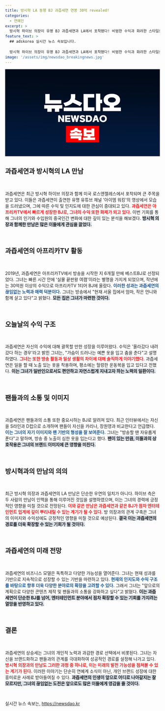 ```yaml
---
title: 방시혁 LA 동행 BJ 과즙세연 연봉 30억 revealed!
categories:
  - 연예인
excerpt: >
  방시혁 하이브 의장이 유명 BJ 과즙세연과 LA에서 포착됐다! 비범한 수익과 화려한 스타일로 화제의 중심에 서 있는 그녀의 이야기, 당신은 알고 싶지 않으신가? 클릭하세요!
feature_text: >
  ## adskorea 실시간 뉴스 속보입니다.

  방시혁 하이브 의장이 유명 BJ 과즙세연과 LA에서 포착됐다! 비범한 수익과 화려한 스타일로 화제의 중심에 서 있는 그녀의 이야기, 당신은 알고 싶지 않으신가? 클릭하세요!
image: '/assets/img/newsdao_breakingnews.jpg'
---
```


<p><img src="/assets/img/newsdao_breakingnews.jpg" alt="adskorea 속보" /></p>

<h2 data-ke-size="size26">과즙세연과 방시혁의 LA 만남</h2>

<p data-ke-size="size16">&nbsp;</p>

<p>과즙세연은 최근 방시혁 하이브 의장과 함께 미국 로스앤젤레스에서 포착되며 큰 주목을 받고 있다. 이들은 과즙세연이 출연한 유명 유튜브 채널 '아이엠 워킹'의 영상에서 모습을 드러냈으며, 그에 따른 수익 및 인지도에 대한 관심이 증대되고 있다. <b><span style="color: #ee2323;">과즙세연은 아프리카TV에서 빠르게 성장한 BJ로, 그녀의 수익 또한 화제가 되고 있다.</span></b> 이번 기회를 통해 그녀의 인기와 수입원의 중국인간 변화에 대한 깊이 있는 분석을 해보겠다. <b><span style="background-color: #21538527;">방시혁 의장과 함께한 만남은 많은 이들에게 관심을 끌었다.</span></b> </p>

<p data-ke-size="size16">&nbsp;</p>

<h2 data-ke-size="size26">과즙세연의 아프리카TV 활동</h2>

<p data-ke-size="size16">&nbsp;</p>

<p>2019년, 과즙세연은 아프리카TV에서 방송을 시작한 지 6개월 만에 베스트BJ로 선정되었다. 그녀는 빠른 시간 안에 '실물 끝판왕 여캠'이라는 별명을 가지게 되었으며, 작년에는 30억원 이상의 수익으로 아프리카TV 1티어 BJ에 올랐다. <b><span style="color: #1a5490;">이러한 성과는 과즙세연의 끊임없는 노력과 매력 덕분이다.</span></b> 그녀는 방송에서 "현재 서울 집에서 엄마, 작은 언니와 함께 살고 있다"고 밝혔다. <b><span style="background-color: #21538527;">모든 집은 그녀가 마련한 것이다.</span></b> </p>

<p data-ke-size="size16">&nbsp;</p>

<h2 data-ke-size="size26">오늘날의 수익 구조</h2>

<p data-ke-size="size16">&nbsp;</p>

<p>과즙세연은 자신의 수익에 대해 괄목할 만한 성장을 이루어왔다. 수익은 '올라갔다 내려갔다 하는 경우'라고 밝힌 그녀는, "가슴이 드러나는 예쁜 옷을 입고 춤을 춘다"고 설명하였다. <b><span style="color: #ee2323;">그녀는 또한 방송 활동과 일상 생활의 차이에 대해 솔직하게 이야기했다.</span></b> 과즙세연은 일을 할 때 노출 있는 옷을 착용하며, 평소에는 헐렁한 운동복을 입고 있다고 전했다. <b><span style="background-color: #21538527;">이는 그녀가 일반인으로서도 편안하고 자연스럽게 지내고자 하는 노력의 일환이다.</span></b> </p>

<p data-ke-size="size16">&nbsp;</p>

<h2 data-ke-size="size26">팬들과의 소통 및 이미지</h2>

<p data-ke-size="size16">&nbsp;</p>

<p>과즙세연은 팬들과의 소통 또한 중요시하는 BJ로 알려져 있다. 최근 인터뷰에서는 자신을 S라인과 D컵으로 소개하며 팬들이 자신을 카리나, 장원영과 비교한다고 언급했다. <b><span style="color: #1a5490;">이는 그녀의 자기 이미지와 팬 기반의 형성을 잘 보여준다.</span></b> 그녀는 "방송할 땐 자유롭게 푼다"고 말하며, 방송 중 노출이 심한 옷을 입는다고 했다. <b><span style="background-color: #21538527;">팬이 있는 만큼, 이들과의 상호작용은 그녀의 브랜드 이미지에 큰 영향을 미친다.</span></b> </p>

<p data-ke-size="size16">&nbsp;</p>

<h2 data-ke-size="size26">방시혁과의 만남의 의의</h2>

<p data-ke-size="size16">&nbsp;</p>

<p>최근 방시혁 의장과 과즙세연의 LA 만남은 단순한 우연의 일치가 아니다. 하이브 측은 두 사람의 만남이 인맥을 통해 이루어진 것임을 설명하였으며, 이는 그녀의 경력에 긍정적인 영향을 미칠 것으로 전망된다. <b><span style="color: #ee2323;">이와 같은 만남은 과즙세연과 같은 BJ가 점차 엔터테인먼트 업계에 깊이 뿌리내릴 수 있는 계기가 될 수 있다.</span></b> 방 의장과의 관계 구축은 그녀의 이미지와 수익성에도 긍정적인 영향을 미칠 것으로 예상된다. <b><span style="background-color: #21538527;">결국 이는 과즙세연의 경로를 더욱 확장할 수 있는 기회가 될 것이다.</span></b> </p>

<p data-ke-size="size16">&nbsp;</p>

<h2 data-ke-size="size26">과즙세연의 미래 전망</h2>

<p data-ke-size="size16">&nbsp;</p>

<p>과즙세연의 비즈니스 모델은 독특하고 다양한 가능성을 열어준다. 그녀는 현재 성과를 기반으로 지속적으로 성장할 수 있는 기반을 마련하고 있다. <b><span style="color: #1a5490;">현재의 인지도와 수익 구조를 바탕으로 향후 더욱 다양한 분야로의 확장을 고려할 수 있다.</span></b> 그래서 그녀는 "앞으로의 계획으로 다양한 콘텐츠 제작 및 팬들과의 소통을 강화하고 싶다"고 밝혔다. <b><span style="background-color: #21538527;">이는 과즙세연이 단순한 BJ를 넘어, 엔터테인먼트 분야에서 점차 확장할 수 있는 기회를 가지려는 열망을 반영하고 있다.</span></b> </p>

<p data-ke-size="size16">&nbsp;</p>

<h2 data-ke-size="size26">결론</h2>

<p data-ke-size="size16">&nbsp;</p>

<p>과즙세연의 상승세는 그녀의 개인적 노력과 과감한 경로 선택에서 비롯된다. 그녀는 자신을 브랜드화하고 팬들과의 관계를 극대화하여 성공적인 경로를 설정해 나가고 있다. <b><span style="color: #ee2323;">방시혁 의장과의 만남도 그러한 과정 중 하나로, 이는 미래의 발전 가능성을 점쳐볼 수 있는 계기가 된다.</span></b> 이러한 이야기는 단순히 연예계 소식이 아닌, 개인 브랜드 성장에 대한 흥미로운 사례로 받아들여질 수 있다. <b><span style="background-color: #21538527;">과즙세연의 인생이 앞으로 어디로 나아갈지는 잘 모르지만, 그녀의 끊임없는 도전은 앞으로도 많은 이들에게 영감을 줄 것이다.</span></b> </p>

<p data-ke-size="size16">&nbsp;</p>
실시간 뉴스 속보는, <a href="https://newsdao.kr" rel="dofollow">https://newsdao.kr</a>


